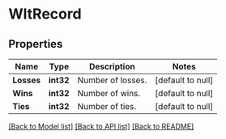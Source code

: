 # WltRecord

## Properties
Name | Type | Description | Notes
------------ | ------------- | ------------- | -------------
**Losses** | **int32** | Number of losses. | [default to null]
**Wins** | **int32** | Number of wins. | [default to null]
**Ties** | **int32** | Number of ties. | [default to null]

[[Back to Model list]](../README.md#documentation-for-models) [[Back to API list]](../README.md#documentation-for-api-endpoints) [[Back to README]](../README.md)


